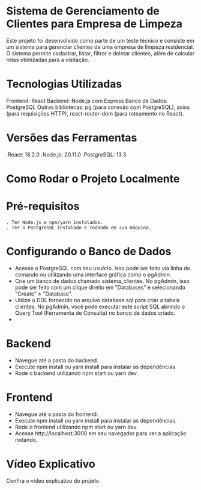 # Sistema de Gerenciamento de Clientes para Empresa de Limpeza

Este projeto foi desenvolvido como parte de um teste técnico e consiste em um sistema para gerenciar clientes de uma empresa de limpeza residencial. O sistema permite cadastrar, listar, filtrar e deletar clientes, além de calcular rotas otimizadas para a visitação.

# Tecnologias Utilizadas
Frontend: React
Backend: Node.js com Express
Banco de Dados: PostgreSQL
Outras bibliotecas: pg (para conexão com PostgreSQL), axios (para requisições HTTP), react-router-dom (para roteamento no React).

# Versões das Ferramentas
 .React: 18.2.0
.Node.js: 20.11.0
 .PostgreSQL: 13.3

 # Como Rodar o Projeto Localmente
 # Pré-requisitos
    . Ter Node.js e npm/yarn instalados.
    . Ter o PostgreSQL instalado e rodando em sua máquina.

# Configurando o Banco de Dados
- Acesse o PostgreSQL com seu usuário. Isso pode ser feito via linha de comando ou utilizando uma interface gráfica como o pgAdmin.
- Crie um banco de dados chamado sistema_clientes. No pgAdmin, isso pode ser feito com um clique direito em "Databases" e selecionando "Create" > "Database".
- Utilize o DDL fornecido no arquivo database.sql para criar a tabela clientes. No pgAdmin, você pode executar este script SQL abrindo o Query Tool (Ferramenta de Consulta) no banco de dados criado.
- 
# Backend
- Navegue até a pasta do backend.
- Execute npm install ou yarn install para instalar as dependências.
- Rode o backend utilizando npm start ou yarn dev.

# Frontend
- Navegue até a pasta do frontend.
- Execute npm install ou yarn install para instalar as dependências.
- Rode o frontend utilizando npm start ou yarn dev.
- Acesse http://localhost:3000 em seu navegador para ver a aplicação rodando.

# Vídeo Explicativo
  Confira o vídeo explicativo do projeto
